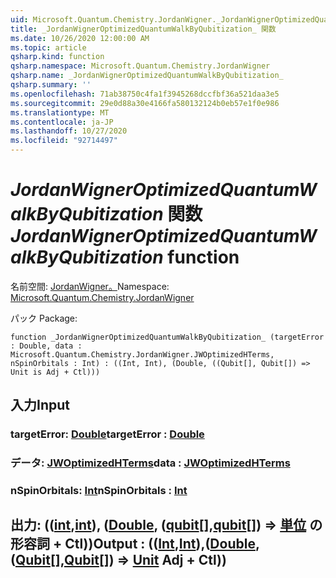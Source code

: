```yaml
---
uid: Microsoft.Quantum.Chemistry.JordanWigner._JordanWignerOptimizedQuantumWalkByQubitization_
title: _JordanWignerOptimizedQuantumWalkByQubitization_ 関数
ms.date: 10/26/2020 12:00:00 AM
ms.topic: article
qsharp.kind: function
qsharp.namespace: Microsoft.Quantum.Chemistry.JordanWigner
qsharp.name: _JordanWignerOptimizedQuantumWalkByQubitization_
qsharp.summary: ''
ms.openlocfilehash: 71ab38750c4fa1f3945268dccfbf36a521daa3e5
ms.sourcegitcommit: 29e0d88a30e4166fa580132124b0eb57e1f0e986
ms.translationtype: MT
ms.contentlocale: ja-JP
ms.lasthandoff: 10/27/2020
ms.locfileid: "92714497"
---
```

# <a name="_jordanwigneroptimizedquantumwalkbyqubitization_-function"></a><span data-ttu-id="d05ed-102">_JordanWignerOptimizedQuantumWalkByQubitization_ 関数</span><span class="sxs-lookup"><span data-stu-id="d05ed-102">_JordanWignerOptimizedQuantumWalkByQubitization_ function</span></span>

<span data-ttu-id="d05ed-103">名前空間: [JordanWigner。](xref:Microsoft.Quantum.Chemistry.JordanWigner)</span><span class="sxs-lookup"><span data-stu-id="d05ed-103">Namespace: [Microsoft.Quantum.Chemistry.JordanWigner](xref:Microsoft.Quantum.Chemistry.JordanWigner)</span></span>

<span data-ttu-id="d05ed-104">パック [](https://nuget.org/packages/)</span><span class="sxs-lookup"><span data-stu-id="d05ed-104">Package: [](https://nuget.org/packages/)</span></span>




```qsharp
function _JordanWignerOptimizedQuantumWalkByQubitization_ (targetError : Double, data : Microsoft.Quantum.Chemistry.JordanWigner.JWOptimizedHTerms, nSpinOrbitals : Int) : ((Int, Int), (Double, ((Qubit[], Qubit[]) => Unit is Adj + Ctl)))
```


## <a name="input"></a><span data-ttu-id="d05ed-105">入力</span><span class="sxs-lookup"><span data-stu-id="d05ed-105">Input</span></span>

### <a name="targeterror--double"></a><span data-ttu-id="d05ed-106">targetError: [Double](xref:microsoft.quantum.lang-ref.double)</span><span class="sxs-lookup"><span data-stu-id="d05ed-106">targetError : [Double](xref:microsoft.quantum.lang-ref.double)</span></span>




### <a name="data--jwoptimizedhterms"></a><span data-ttu-id="d05ed-107">データ: [JWOptimizedHTerms](xref:Microsoft.Quantum.Chemistry.JordanWigner.JWOptimizedHTerms)</span><span class="sxs-lookup"><span data-stu-id="d05ed-107">data : [JWOptimizedHTerms](xref:Microsoft.Quantum.Chemistry.JordanWigner.JWOptimizedHTerms)</span></span>




### <a name="nspinorbitals--int"></a><span data-ttu-id="d05ed-108">nSpinOrbitals: [Int](xref:microsoft.quantum.lang-ref.int)</span><span class="sxs-lookup"><span data-stu-id="d05ed-108">nSpinOrbitals : [Int](xref:microsoft.quantum.lang-ref.int)</span></span>





## <a name="output--intintdoublequbitqubit--unit-adj--ctl"></a><span data-ttu-id="d05ed-109">出力: (([int](xref:microsoft.quantum.lang-ref.int),[int](xref:microsoft.quantum.lang-ref.int)), ([Double](xref:microsoft.quantum.lang-ref.double), ([qubit](xref:microsoft.quantum.lang-ref.qubit)[],[qubit](xref:microsoft.quantum.lang-ref.qubit)[]) => [単位](xref:microsoft.quantum.lang-ref.unit) の形容詞 + Ctl))</span><span class="sxs-lookup"><span data-stu-id="d05ed-109">Output : (([Int](xref:microsoft.quantum.lang-ref.int),[Int](xref:microsoft.quantum.lang-ref.int)),([Double](xref:microsoft.quantum.lang-ref.double),([Qubit](xref:microsoft.quantum.lang-ref.qubit)[],[Qubit](xref:microsoft.quantum.lang-ref.qubit)[]) => [Unit](xref:microsoft.quantum.lang-ref.unit) Adj + Ctl))</span></span>

